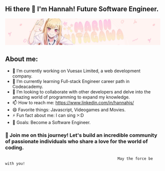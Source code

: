 ## Hi there 👋 I'm Hannah! Future Software Engineer.

![github.com/devjanny](marin-header1-github.jpg)

## About me:

- 🔭 I’m currently working on Vuesax Limited, a web development company. 
- 🌱 I’m currently learning Full-stack Engineer career path in Codeacademy. 
- 👯 I’m looking to collaborate with other developers and delve into the amazing world of programming to expand my knowledge. 
- 📫 How to reach me:  https://www.linkedin.com/in/hannahjs/ 
- 😄 Favorite things:  Javascript, Videogames and Movies. 
- ⚡ Fun fact about me: I can sing  >:D
- 🎯 Goals: Become a Software Engineer.


 ### 🚀 Join me on this journey! Let's build an incredible community of passionate individuals who share a love for the world of coding. 


                                                       May the force be with you!
